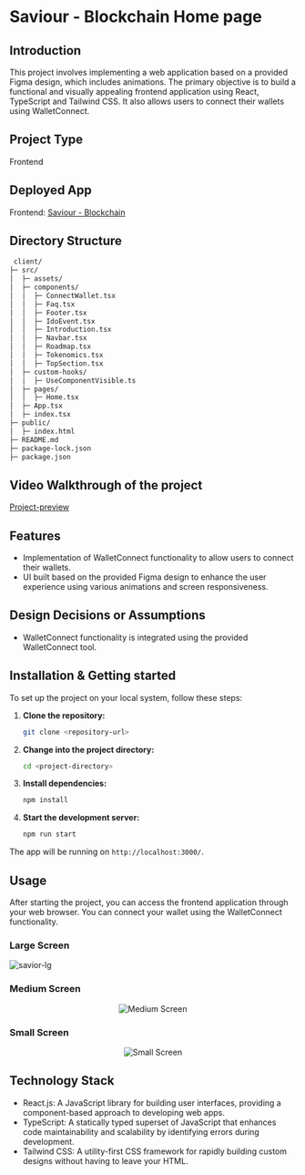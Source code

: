 # Saviour - Blockchain Home page

## Introduction
This project involves implementing a web application based on a provided Figma design, which includes animations. The primary objective is to build a functional and visually appealing frontend application using React, TypeScript and Tailwind CSS. It also allows users to connect their wallets using WalletConnect. 

## Project Type
Frontend
 
## Deployed App
 Frontend: [Saviour - Blockchain](https://juri-kalita-frontend-developer.vercel.app/)
 
 ## Directory Structure
```bash
 client/
├─ src/
│  ├─ assets/
│  ├─ components/
│  │  ├─ ConnectWallet.tsx
│  │  ├─ Faq.tsx
│  │  ├─ Footer.tsx
│  │  ├─ IdoEvent.tsx
│  │  ├─ Introduction.tsx
│  │  ├─ Navbar.tsx
│  │  ├─ Roadmap.tsx
│  │  ├─ Tokenomics.tsx
│  │  ├─ TopSection.tsx
│  ├─ custom-hooks/
│  │  ├─ UseComponentVisible.ts
│  ├─ pages/
│  │  ├─ Home.tsx
│  ├─ App.tsx
│  ├─ index.tsx
├─ public/
│  ├─ index.html
├─ README.md
├─ package-lock.json
├─ package.json
```
## Video Walkthrough of the project
[Project-preview](https://drive.google.com/file/d/1biGrHoIIKvlOlKsZRilM2ohBt1qkkZYF/view?usp=sharing)
## Features
* Implementation of WalletConnect functionality to allow users to connect their wallets.
* UI built based on the provided Figma design to enhance the user experience using various animations and screen responsiveness.
## Design Decisions or Assumptions
* WalletConnect functionality is integrated using the provided WalletConnect tool.

## Installation & Getting started
To set up the project on your local system, follow these steps:

1. **Clone the repository:**
   ```bash
   git clone <repository-url>
   
2. **Change into the project directory:**
   ```bash
   cd <project-directory>
   
3. **Install dependencies:**
   ```bash
   npm install
   
4. **Start the development server:**
   ```bash
   npm run start

The app will be running on `http://localhost:3000/`.

## Usage
After starting the project, you can access the frontend application through your web browser. You can connect your wallet using the WalletConnect functionality.
### Large Screen
![savior-lg](https://github.com/jurikalita011/Juri-Kalita--Frontend-Developer/assets/68116821/4e926f62-0ac2-490a-ac19-669ac0d70a12)
 

### Medium Screen

<p align="center">
  <img src="https://github.com/jurikalita011/Juri-Kalita--Frontend-Developer/assets/68116821/ba4b44b2-d6c9-43d2-af04-93a2cad828e2" alt="Medium Screen">
</p>

### Small Screen

<p align="center">
  <img src="https://github.com/jurikalita011/Juri-Kalita--Frontend-Developer/assets/68116821/a78669ac-812a-4cf6-9ada-bd28895362d5" alt="Small Screen">
</p>


## Technology Stack
* React.js: A JavaScript library for building user interfaces, providing a component-based approach to developing web apps.
* TypeScript: A statically typed superset of JavaScript that enhances code maintainability and scalability by identifying errors during development.
* Tailwind CSS: A utility-first CSS framework for rapidly building custom designs without having to leave your HTML.


